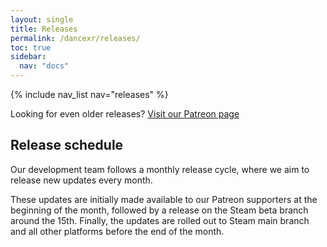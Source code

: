 ```yaml
---
layout: single
title: Releases
permalink: /dancexr/releases/
toc: true
sidebar:
  nav: "docs"
---
```


{% include nav_list nav="releases" %}

Looking for even older releases? [Visit our Patreon page](https://www.patreon.com/dvvr)

## Release schedule

Our development team follows a monthly release cycle, where we aim to release new updates every month. 

These updates are initially made available to our Patreon supporters at the beginning of the month, followed by a release on the Steam beta branch around the 15th. Finally, the updates are rolled out to Steam main branch and all other platforms before the end of the month.